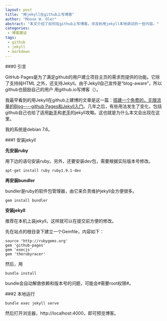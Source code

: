 ```yaml
---
layout: post
title: "用jekyll在github上写博客"
author: "Moose W. Oler"
abstract: "本文介绍了如何在github上写博客。涉及到用jekyll本地调试的一些内容。"
categories: 
 - 博客建设
tags: 
 - github
 - jekyll
 - markdown
---
```


###0 引言

GitHub Pages是为了满足github的用户建立项目主页的需求而提供的功能。它除了支持纯HTML
之外，还支持Jekyll。由于Jekyll自己宣传是“blog-aware”，所以github也鼓励自己的用户
用github.io写博客（）。

我最早看到的用Jekyll在github上建博的文章是这一篇：[搭建一个免费的，无限流量的Blog----github Pages和Jekyll入门](http://www.ruanyifeng.com/blog/2012/08/blogging_with_jekyll.html)。几年之后，有些用法发生了变化，包括github自己也给了适用[新手](https://pages.github.com/)和[老手](https://help.github.com/articles/using-jekyll-with-pages/)的jekyll攻略。这也就是为什么本文会出现在这里。

我的系统是debian 7.6。

###1 安装jekyll

**先安装ruby**

用下边的语句安装ruby。另外，还要安装dev包，需要根据实际版本号修改。 

    apt-get install ruby ruby1.9.1-dev 
    
**再安装bundler**

bundler是ruby的软件包管理器，由它来负责维护jekyll会方便很多。

    gem install bundler

**安装jekyll**

推荐在本机上装jekyll，这样就可以在提交前方便的修改。

先在站点的根目录下建立一个Gemfile，内容如下：

    source 'http://rubygems.org'
    gem 'github-pages'
    gem 'execjs'  
    gem 'therubyracer'

然后，用

    bundle install

bundle会自动解救依赖和版本号的问题，可能会#需要root权限#。

###2 本地运行

    bundle exec jekyll serve

然后打开浏览器，http://localhost:4000，即可预览博客。

